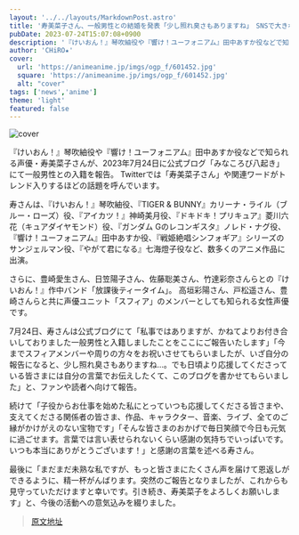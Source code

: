 ```yaml
---
layout: '../../layouts/MarkdownPost.astro'
title: '寿美菜子さん、一般男性との結婚を発表「少し照れ臭さもありますね」　SNSで大きな話題に「マジ寿」「放課後ティータイム全員人妻」'
pubDate: 2023-07-24T15:07:08+0900
description: '『けいおん！』琴吹紬役や『響け！ユーフォニアム』田中あすか役などで知られる声優・寿美菜子さんが、2023年7月24日に公式ブログ「みなころび八起き」にて一般男性との入籍を報告。Twitterでは「寿美菜子さん」や関連ワードがトレンド入りするほどの話題を呼んでいます。'
author: 'CHiRO★'
cover:
  url: 'https://animeanime.jp/imgs/ogp_f/601452.jpg'
  square: 'https://animeanime.jp/imgs/ogp_f/601452.jpg'
  alt: "cover"
tags: ['news','anime']
theme: 'light'
featured: false
---
```


![cover](https://animeanime.jp/imgs/ogp_f/601452.jpg)

『けいおん！』琴吹紬役や『響け！ユーフォニアム』田中あすか役などで知られる声優・寿美菜子さんが、2023年7月24日に公式ブログ「みなころび八起き」にて一般男性との入籍を報告。 Twitterでは「寿美菜子さん」や関連ワードがトレンド入りするほどの話題を呼んでいます。

寿さんは、『けいおん！』琴吹紬役、『TIGER & BUNNY』カリーナ・ライル（ブルー・ローズ）役、『アイカツ！』神崎美月役、『ドキドキ！プリキュア』菱川六花（キュアダイヤモンド）役、『ガンダム Gのレコンギスタ』ノレド・ナグ役、『響け！ユーフォニアム』田中あすか役、『戦姫絶唱シンフォギア』シリーズのサンジェルマン役、『やがて君になる』七海燈子役など、数多くのアニメ作品に出演。

さらに、豊崎愛生さん、日笠陽子さん、佐藤聡美さん、竹達彩奈さんらとの『けいおん！』作中バンド「放課後ティータイム」。 高垣彩陽さん、戸松遥さん、豊崎さんらと共に声優ユニット「スフィア」のメンバーとしても知られる女性声優です。

7月24日、寿さんは公式ブログにて「私事ではありますが、かねてよりお付き合いしておりました一般男性と入籍しましたことをここにご報告いたします」「今までスフィアメンバーや周りの方々をお祝いさせてもらいましたが、いざ自分の報告になると、少し照れ臭さもありますね...。でも日頃より応援してくださっている皆さまには自分の言葉でお伝えしたくて、このブログを書かせてもらいました」と、ファンや読者へ向けて報告。

続けて「子役からお仕事を始めた私にとっていつも応援してくださる皆さまや、支えてくださる関係者の皆さま、作品、キャラクター、音楽、ライブ、全てのご縁がかけがえのない宝物です」「そんな皆さまのおかげで毎日笑顔で今日も元気に過ごせます。言葉では言い表せられないくらい感謝の気持ちでいっぱいです。いつも本当にありがとうございます！」と感謝の言葉を述べる寿さん。

最後に「まだまだ未熟な私ですが、もっと皆さまにたくさん声を届けて恩返しができるように、精一杯がんばります。突然のご報告となりましたが、これからも見守っていただけますと幸いです。引き続き、寿美菜子をよろしくお願いします」と、今後の活動への意気込みを綴りました。

>[原文地址](https://animeanime.jp/article/2023/07/24/78791.html)  